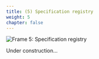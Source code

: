 ```yaml
---
title: (5) Specification registry
weight: 5
chapter: false
---
```


![Frame 5: Specification registry](/s2dm/images/Frame%205.png)

Under construction...
